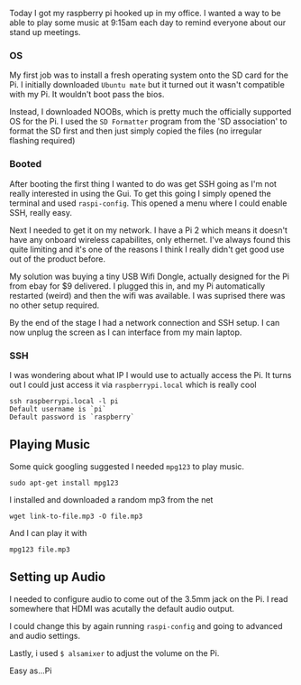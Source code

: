 Today I got my raspberry pi hooked up in my office. I wanted a way to be able to play some music at 9:15am each day to remind everyone about our stand up meetings.

### OS
My first job was to install a fresh operating system onto the SD card for the Pi. I initially downloaded `Ubuntu mate` but it turned out it wasn't compatible with my Pi. It wouldn't boot pass the bios.

Instead, I downloaded NOOBs, which is pretty much the officially supported OS for the Pi.  I used the `SD Formatter` program from the 'SD association' to format the SD first and then just simply copied the files (no irregular flashing required)

### Booted

After booting the first thing I wanted to do was get SSH going as I'm not really interested in using the Gui. To get this going I simply opened the terminal and used `raspi-config`. This opened a menu where I could enable SSH, really easy.

Next I needed to get it on my network. I have a Pi 2 which means it doesn't have any onboard wireless capabilites, only ethernet. I've always found this quite limiting and it's one of the reasons I think I really didn't get good use out of the product before.

My solution was buying a tiny USB Wifi Dongle, actually designed for the Pi from ebay for $9 delivered. I plugged this in, and my Pi automatically restarted (weird) and then the wifi was available. I was suprised there was no other setup required.

By the end of the stage I had a network connection and SSH setup. I can now unplug the screen as I can interface from my main laptop.

### SSH

I was wondering about what IP I would use to actually access the Pi. It turns out I could just access it via `raspberrypi.local` which is really cool

```
ssh raspberrypi.local -l pi
Default username is `pi`
Default password is `raspberry`
```

## Playing Music

Some quick googling suggested I needed `mpg123` to play music.

`sudo apt-get install mpg123`

I installed and downloaded a random mp3 from the net 

`wget link-to-file.mp3 -O file.mp3`

And I can play it with

`mpg123 file.mp3`

## Setting up Audio

I needed to configure audio to come out of the 3.5mm jack on the Pi. I read somewhere that HDMI was acutally the default audio output.

I could change this by again running `raspi-config` and going to advanced and audio settings.

Lastly, i used `$ alsamixer` to adjust the volume on the Pi. 

Easy as...Pi


